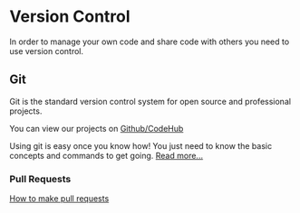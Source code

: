 # Version Control

In order to manage your own code and share code with others you need to use version control.

## Git
Git is the standard version control system for open source and professional projects.

You can view our projects on [Github/CodeHub](https://github.com/CodeHubOrg/)

Using git is easy once you know how!  You just need to know the basic concepts and commands to get going.  [Read more...](http://blog.scottlowe.org/2015/01/14/non-programmer-git-intro/)

### Pull Requests
[How to make pull requests](https://docs.google.com/presentation/d/12XPsgBkarJLA6I1UJd7HK1izUpQfX2Lt2gQq91z9XNQ/edit?usp=sharing)